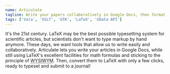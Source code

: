 ```yaml
---
name: Articulate
tagline: Write your papers collaboratively in Google Docs, then format them in LaTeX
tags: ['Vala', 'XSLT', 'GTK', 'LaTeX', 'GData API']
---
```

It's the 21st century.
LaTeX may be the best possible typesetting system for scientific articles, but scientists don't want to type markup by hand anymore.
These days, we want tools that allow us to write easily and collaboratively.
Articulate lets you write your articles in Google Docs, while still using LaTeX's excellent facilities for math formulas and sticking to the principle of <abbr title="What You See Is What You Mean">WYSIWYM</abbr>.
Then, convert them to LaTeX with only a few clicks, ready to typeset and submit to a journal!
